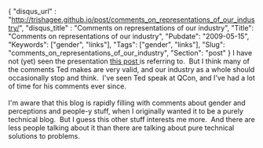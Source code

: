 {
 "disqus_url" : "http://trishagee.github.io/post/comments_on_representations_of_our_industry/",
 "disqus_title" : "Comments on representations of our industry",
 "Title": "Comments on representations of our industry",
 "Pubdate": "2009-05-15",
 "Keywords": ["gender", "links"],
 "Tags": ["gender", "links"],
 "Slug": "comments_on_representations_of_our_industry",
 "Section": "post"
}
I&nbsp;have not (yet) seen the presentation <a href="http://blogs.tedneward.com/2009/05/01/On+Speaking+Trolling+Inciting+And+Growing.aspx">this post </a>is referring to.&nbsp; But I think many of the comments Ted makes are very valid, and our industry as a whole should occasionally stop and think.&nbsp; I've seen Ted speak at QCon, and I've had a lot of time for his comments ever since.<br /><br />I'm aware that this blog is rapidly filling with comments about gender and perceptions and people-y stuff, when I originally wanted it to be a purely technical blog.&nbsp; But I guess this other stuff interests me more. &nbsp;And there are less people talking about it than there are talking about pure technical solutions to problems.<br /><br />
